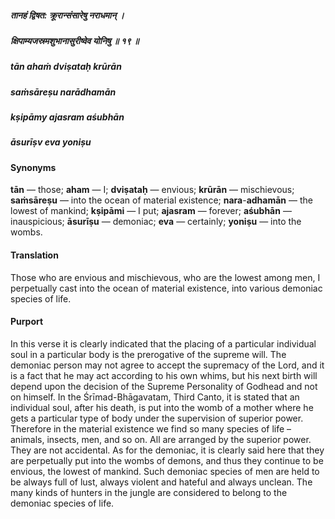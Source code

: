 ##### तानहं द्विषत: क्रूरान्संसारेषु नराधमान् ।
##### क्षिपाम्यजस्रमशुभानासुरीष्वेव योनिषु ॥ १९ ॥

##### tān ahaṁ dviṣataḥ krūrān
##### saṁsāreṣu narādhamān
##### kṣipāmy ajasram aśubhān
##### āsurīṣv eva yoniṣu

#### Synonyms

**tān** — those; **aham** — I; **dviṣataḥ** — envious; **krūrān** — mischievous; **saṁsāreṣu** — into the ocean of material existence; **nara**-**adhamān** — the lowest of mankind; **kṣipāmi** — I put; **ajasram** — forever; **aśubhān** — inauspicious; **āsurīṣu** — demoniac; **eva** — certainly; **yoniṣu** — into the wombs.

#### Translation

Those who are envious and mischievous, who are the lowest among men, I perpetually cast into the ocean of material existence, into various demoniac species of life.

#### Purport

In this verse it is clearly indicated that the placing of a particular individual soul in a particular body is the prerogative of the supreme will. The demoniac person may not agree to accept the supremacy of the Lord, and it is a fact that he may act according to his own whims, but his next birth will depend upon the decision of the Supreme Personality of Godhead and not on himself. In the Śrīmad-Bhāgavatam, Third Canto, it is stated that an individual soul, after his death, is put into the womb of a mother where he gets a particular type of body under the supervision of superior power. Therefore in the material existence we find so many species of life – animals, insects, men, and so on. All are arranged by the superior power. They are not accidental. As for the demoniac, it is clearly said here that they are perpetually put into the wombs of demons, and thus they continue to be envious, the lowest of mankind. Such demoniac species of men are held to be always full of lust, always violent and hateful and always unclean. The many kinds of hunters in the jungle are considered to belong to the demoniac species of life.